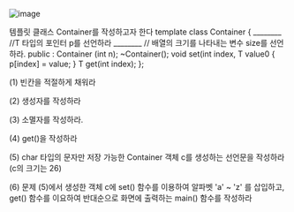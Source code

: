 ![image](https://github.com/user-attachments/assets/3688746e-ac53-4b1c-99f1-36e7914b99dd)

템플릿 클래스 Container를 작성하고자 한다
template <class T> class Container { 
 ________ //T 타입의 포인터 p를 선언하라
 ________ // 배열의 크기를 나타내는 변수 size를 선언하라.
 public : 
   Container (int n);
   ~Container();
   void set(int index, T value0 { p[index] = value; } 
   T get(int index);
   };

   (1) 빈칸을 적절하게 채워라 

   (2) 생성자를 작성하라

   (3) 소멸자를 작성하라.

   (4) get()을 작성하라 

   (5) char 타입의 문자만 저장 가능한 Container 객체 c를 생성하는 선언문을 작성하라 (c의 크기는 26)

   (6) 문제 (5)에서 생성한 객체 c에 set() 함수를 이용하여 알파벳 'a' ~ 'z' 를 삽입하고, get() 함수를 이요하여 반대순으로 화면에 출력하는 main() 함수를 작성하라 
